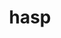 ---
category: 4-letters
denotation: null
name: hasp
reference_link: https://www.etymonline.com/word/hasp
root_language: null
root_name: null
title: hasp
type: free
word_sums:
- respelling: hasp
  sum: 'Hasp + '
---